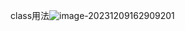 class用法![image-20231209162909201](C:\Users\叶xz\AppData\Roaming\Typora\typora-user-images\image-20231209162909201.png)